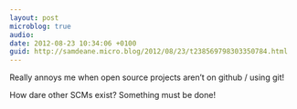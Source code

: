 ```yaml
---
layout: post
microblog: true
audio: 
date: 2012-08-23 10:34:06 +0100
guid: http://samdeane.micro.blog/2012/08/23/t238569798303350784.html
---
```

Really annoys me when open source projects aren’t on github / using git!

How dare other SCMs exist? Something must be done!
